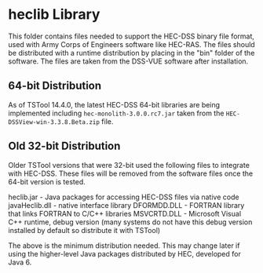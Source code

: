 # heclib Library

This folder contains files needed to support the HEC-DSS binary file format,
used with Army Corps of Engineers software like HEC-RAS.
The files should be distributed with a runtime distribution by placing in the "bin" folder of the software.
The files are taken from the DSS-VUE software after installation.

## 64-bit Distribution

As of TSTool 14.4.0, the latest HEC-DSS 64-bit libraries are being implemented including
`hec-monolith-3.0.0.rc7.jar` taken from the `HEC-DSSView-win-3.3.8.Beta.zip` file.

## Old 32-bit Distribution

Older TSTool versions that were 32-bit used the following files to integrate with HEC-DSS.
These files will be removed from the software files once the 64-bit version is tested.

heclib.jar - Java packages for accessing HEC-DSS files via native code
javaHeclib.dll - native interface library
DFORMDD.DLL - FORTRAN library that links FORTRAN to C/C++ libraries
MSVCRTD.DLL - Microsoft Visual C++ runtime, debug version (many systems do not
              have this debug version installed by default so distribute it with
              TSTool)

The above is the minimum distribution needed.  This may change later if using
the higher-level Java packages distributed by HEC, developed for Java 6.
